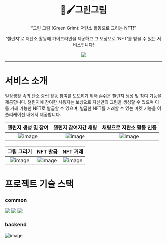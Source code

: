 <h1 align="middle"> 🌱🖌그린그림</h1>
<p align="middle">“그린 그림 (Green Grim): 저탄소 활동으로 그리는 NFT!” </p>
<p align="middle">‘챌린지’로 저탄소 활동에 가이드라인을 제공하고 그 보상으로 ‘NFT’를 받을 수 있는 서비스입니다!</p>
<div align="center">
    <p dir="auto">
        <a href="https://dev.aoztg-green-grim.store/swagger-ui/index.html">
            <img src="https://img.shields.io/badge/API Docs-6DB33F?style=flat&logo=spring&logoColor=white">
        </a>
    </p>
</div>


-----------------------



# 서비스 소개

일상생활 속의 탄소 중립 활동 참여를 도모하기 위해 손쉬운 챌린지 생성 및 참여 기능을 제공합니다. 챌린지에 참여한 사용자는 보상으로 자신만의 그림을 생성할 수 있으며 이를 거래 가능한
NFT로 발급할 수 있으며, 발급한 NFT를 거래할 수 있는 마켓 기능을 어플리케이션 내에서 제공합니다.
<br>

| 챌린지 생성 및 참여 |  챌린지 참여자간 채팅  | 채팅으로 저탄소 활동 인증 |
| :-----: | :-----: | :-----:  |
| ![image](https://github.com/leeys1218/greengrim-server/assets/95534831/e2d37975-4d67-4f7f-827e-a9ccb09001d0)| ![image](https://github.com/leeys1218/greengrim-server/assets/95534831/2d80564f-373f-4734-8412-2298f9054e23) | ![image](https://github.com/leeys1218/greengrim-server/assets/95534831/5ec2730d-b365-4704-8648-ef106c1d5a95) |

| 그림 그리기 |  NFT 발급  | NFT 거래 |
| :-----: | :-----: | :-----:  |
| ![image](https://github.com/leeys1218/greengrim-server/assets/95534831/8a21ab24-14ff-48ea-a660-6840c66cded3)| ![image](https://github.com/leeys1218/greengrim-server/assets/95534831/f083e5bb-e4fa-4af9-afb9-7f63eb842d8c) | ![image](https://github.com/leeys1218/greengrim-server/assets/95534831/edf70cf0-9466-46c3-ba9b-27a9884c3c65) |

# 프로젝트 기술 스택 

### common

<img src="https://shields.io/badge/Discord-5865F2?logo=Discord&logoColor=FFF&style=flat-square"/> <img src="https://shields.io/badge/GitHub-181717?logo=GitHub&logoColor=FFF&style=flat-square"/> <img src="https://shields.io/badge/Figma-F24E1E?logo=Figma&logoColor=FFF&style=flat-square"/>

### backend

![image](https://github.com/leeys1218/greengrim-server/assets/95534831/7ba31864-2dc1-4d6e-b937-40f167ae50f3)


